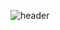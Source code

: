 ![header](https://capsule-render.vercel.app/api?type=transparent&color=auto&height=200&section=header&text=WELCOME!&animation=twinkling&fontColor=739CA8&desc=hyeon317.GITHUB&descAlign=70&descAlignY=70&fontSize=90)
